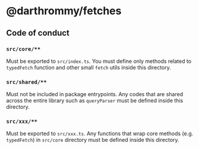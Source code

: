 # @darthrommy/fetches

## Code of conduct

### `src/core/**`

Must be exported to `src/index.ts`. You must define only methods related to `typedFetch` function and other small `fetch` utils inside this directory.

### `src/shared/**`

Must not be included in package entrypoints. Any codes that are shared across the entire library such as `queryParser` must be defined inside this directory.

### `src/xxx/**`

Must be exported to `src/xxx.ts`. Any functions that wrap core methods (e.g. `typedFetch`) in `src/core` directory must be defined inside this directory.
